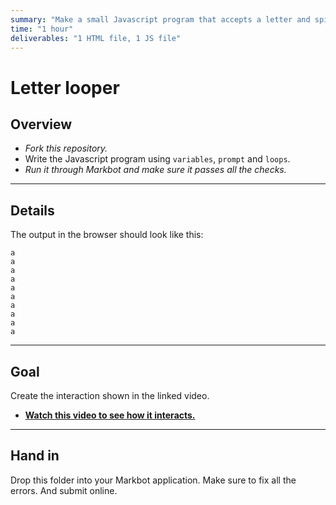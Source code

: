 ```yaml
---
summary: "Make a small Javascript program that accepts a letter and spits it out 10 times."
time: "1 hour"
deliverables: "1 HTML file, 1 JS file"
---
```


# Letter looper

## Overview

- *Fork this repository.*
- Write the Javascript program using `variables`, `prompt` and `loops`.
- *Run it through Markbot and make sure it passes all the checks.*

---

## Details

The output in the browser should look like this:

```
a
a
a
a
a
a
a
a
a
a
```

---

## Goal

Create the interaction shown in the linked video.

- [**Watch this video to see how it interacts.**](https://youtu.be/-zgfS9warGw)

---

## Hand in

Drop this folder into your Markbot application. Make sure to fix all the errors. And submit online.
